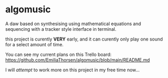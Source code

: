 # algomusic
A daw based on synthesising using mathematical equations and sequencing with a tracker style interface in terminal.

this project is curently **VERY** early, and it can curently only play one sound for a select amount of time.

You can see my current plans on this Trello board:
https://github.com/EmiliaThorsen/algomusic/blob/main/README.md

I will *attempt* to work more on this project in my free time now...
